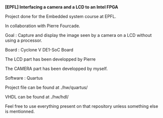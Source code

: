 **[EPFL] Interfacing a camera and a LCD to an Intel FPGA**

Project done for the Embedded system course at EPFL.

In collaboration with Pierre Fourcade.

Goal : Capture and display the image seen by a camera on a LCD without using a processor.

Board : Cyclone V DE1-SoC Board

The LCD part has been developped by Pierre

The CAMERA part has been developped by myself. 

Software : Quartus

Project file can be found at ./hw/quartus/

VHDL can be found at ./hw/hdl/

Feel free to use everything present on that repository unless something else is mentionned.
